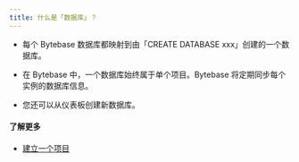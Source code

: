 ```yaml
---
title: 什么是「数据库」？
---
```


- 每个 Bytebase 数据库都映射到由「CREATE DATABASE xxx」创建的一个数据库。

- 在 Bytebase 中，一个数据库始终属于单个项目。Bytebase 将定期同步每个实例的数据库信息。

- 您还可以从仪表板创建新数据库。

#### 了解更多

- [建立一个项目](https://www.bytebase.com/docs/get-started/step-by-step/create-a-project)
